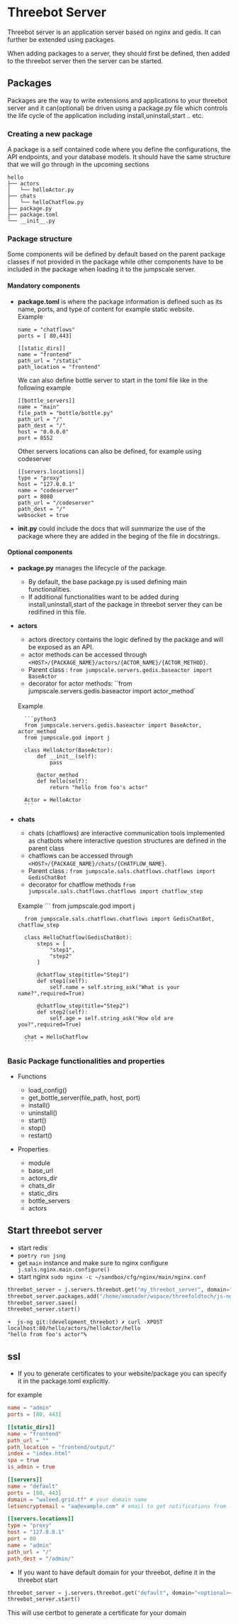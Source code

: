 # Threebot Server

Threebot server is an application server based on nginx and gedis. It can further be extended using packages.

When adding packages to a server, they should first be defined, then added to the threebot server then the server can be started.


## Packages

Packages are the way to write extensions and applications to your threebot server and it can(optional) be driven using a package.py file which controls the life cycle of the application including  install,uninstall,start .. etc.

### Creating a new package
A package is a self contained code where you define the configurations, the API endpoints, and your database models. It should have the same structure that we will go through in the upcoming sections
```
hello
├── actors
│   └── helloActor.py
├── chats
│   └── helloChatflow.py
├── package.py
├── package.toml
└── __init__.py
```

### Package structure

Some components will be defined by default based on the parent package classes if not provided in the package while other components have to be included in the package when loading it to the jumpscale server.

#### Mandatory components
- **package.toml** is where the package information is defined such as its name, ports, and type of content for example static website.<br />
    Example
    ```
    name = "chatflows"
    ports = [ 80,443]

    [[static_dirs]]
    name = "frontend"
    path_url = "/static"
    path_location = "frontend"
    ```

    We can also define bottle server to start in the toml file like in the following example

    ```
    [[bottle_servers]]
    name = "main"
    file_path = "bottle/bottle.py"
    path_url = "/"
    path_dest = "/"
    host = "0.0.0.0"
    port = 8552
    ```

    Other servers locations can also be defined, for example using codeserver
    ```
    [[servers.locations]]
    type = "proxy"
    host = "127.0.0.1"
    name = "codeserver"
    port = 8080
    path_url = "/codeserver"
    path_dest = "/"
    websocket = true
    ```
- **__init__.py** could include the docs that will summarize the use of the package where they are added in the beging of the file in docstrings.

#### Optional components

- **package.py** manages the lifecycle of the package.
    - By default, the base package.py is used defining main functionalities.
    - If additional functionalities want to be added during install,uninstall,start of the package in threebot server they can be redifined in this file.

- **actors**
    - actors directory contains the logic defined by the package and will be exposed as an API.
    - actor methods can be accessed through `<HOST>/{PACKAGE_NAME}/actors/{ACTOR_NAME}/{ACTOR_METHOD}`.
    - Parent class : `from jumpscale.servers.gedis.baseactor import BaseActor`
    - decorator for actor methods: ``from jumpscale.servers.gedis.baseactor import actor_method`
    <br />
    Example

        ```python3
        from jumpscale.servers.gedis.baseactor import BaseActor, actor_method
        from jumpscale.god import j

        class HelloActor(BaseActor):
            def __init__(self):
                pass

            @actor_method
            def hello(self):
                return "hello from foo's actor"

        Actor = HelloActor
        ```

- **chats**
    - chats (chatflows) are interactive communication tools implemented as chatbots where interactive question structures are defined in the parent class
    - chatflows can be accessed through `<HOST>/{PACKAGE_NAME}/chats/{CHATFLOW_NAME}`.
    - Parent class : `from jumpscale.sals.chatflows.chatflows import GedisChatBot`
    - decorator for chatflow methods `from jumpscale.sals.chatflows.chatflows import chatflow_step`
    <br />
    Example
        ```
        from jumpscale.god import j

        from jumpscale.sals.chatflows.chatflows import GedisChatBot, chatflow_step

        class HelloChatflow(GedisChatBot):
            steps = [
                "step1",
                "step2"
            ]

            @chatflow_step(title="Step1")
            def step1(self):
                self.name = self.string_ask("What is your name?",required=True)

            @chatflow_step(title="Step2")
            def step2(self):
                self.age = self.string_ask("How old are you?",required=True)

        chat = HelloChatflow
        ```

### Basic Package functionalities and properties
- Functions
    - load_config()
    - get_bottle_server(file_path, host, port)
    - install()
    - uninstall()
    - start()
    - stop()
    - restart()

- Properties
    - module
    - base_url
    - actors_dir
    - chats_dir
    - static_dirs
    - bottle_servers
    - actors


## Start threebot server

- start redis
- `poetry run jsng`
- get `main` instance and make sure to nginx configure` j.sals.nginx.main.configure()`
- start nginx `sudo nginx -c ~/sandbox/cfg/nginx/main/nginx.conf`

```python
threebot_server = j.servers.threebot.get("my_threebot_server", domain="<optional><your-threebotdomain>")
threebot_server.packages.add("/home/xmonader/wspace/threefoldtech/js-ng/jumpscale/packages/hello")
threebot_server.save()
threebot_server.start()
```

```
➜  js-ng git:(development_threebot) ✗ curl -XPOST localhost:80/hello/actors/helloActor/hello
"hello from foo's actor"%

```

## ssl

- If you to generate certificates to your website/package you can specify it in the package.toml explicitly.

for example

```toml
name = "admin"
ports = [80, 443]

[[static_dirs]]
name = "frontend"
path_url = ""
path_location = "frontend/output/"
index = "index.html"
spa = true
is_admin = true

[[servers]]
name = "default"
ports = [80, 443]
domain = "waleed.grid.tf" # your domain name
letsencryptemail = "aa@example.com" # email to get notifications from lets encrypt

[[servers.locations]]
type = "proxy"
host = "127.0.0.1"
port = 80
name = "admin"
path_url = "/"
path_dest = "/admin/"
```

- If you want to have default domain for your threebot, define it in the threebot start

```python
threebot_server = j.servers.threebot.get("default", domain="<optional><your-threebotdomain>", email="<your email><required if you want to use domain and ssl for certbot")
threebot_server.start()
```

This will use certbot to generate a certificate for your domain
